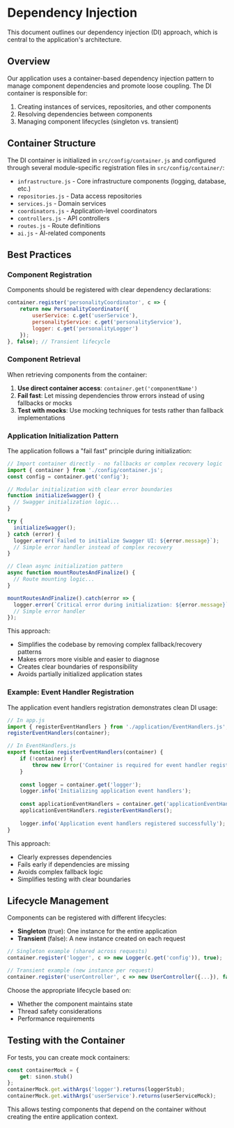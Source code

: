 # Dependency Injection

This document outlines our dependency injection (DI) approach, which is central to the application's architecture.

## Overview

Our application uses a container-based dependency injection pattern to manage component dependencies and promote loose coupling. The DI container is responsible for:

1. Creating instances of services, repositories, and other components
2. Resolving dependencies between components
3. Managing component lifecycles (singleton vs. transient)

## Container Structure

The DI container is initialized in `src/config/container.js` and configured through several module-specific registration files in `src/config/container/`:

- `infrastructure.js` - Core infrastructure components (logging, database, etc.)
- `repositories.js` - Data access repositories
- `services.js` - Domain services
- `coordinators.js` - Application-level coordinators
- `controllers.js` - API controllers
- `routes.js` - Route definitions
- `ai.js` - AI-related components

## Best Practices

### Component Registration

Components should be registered with clear dependency declarations:

```javascript
container.register('personalityCoordinator', c => {
    return new PersonalityCoordinator({
        userService: c.get('userService'),
        personalityService: c.get('personalityService'),
        logger: c.get('personalityLogger')
    });
}, false); // Transient lifecycle
```

### Component Retrieval

When retrieving components from the container:

1. **Use direct container access**: `container.get('componentName')`
2. **Fail fast**: Let missing dependencies throw errors instead of using fallbacks or mocks
3. **Test with mocks**: Use mocking techniques for tests rather than fallback implementations

### Application Initialization Pattern

The application follows a "fail fast" principle during initialization:

```javascript
// Import container directly - no fallbacks or complex recovery logic
import { container } from './config/container.js';
const config = container.get('config');

// Modular initialization with clear error boundaries
function initializeSwagger() {
  // Swagger initialization logic...
}

try {
  initializeSwagger();
} catch (error) {
  logger.error(`Failed to initialize Swagger UI: ${error.message}`);
  // Simple error handler instead of complex recovery
}

// Clean async initialization pattern
async function mountRoutesAndFinalize() {
  // Route mounting logic...
}

mountRoutesAndFinalize().catch(error => {
  logger.error(`Critical error during initialization: ${error.message}`);
  // Simple error handler
});
```

This approach:
- Simplifies the codebase by removing complex fallback/recovery patterns
- Makes errors more visible and easier to diagnose
- Creates clear boundaries of responsibility
- Avoids partially initialized application states

### Example: Event Handler Registration

The application event handlers registration demonstrates clean DI usage:

```javascript
// In app.js
import { registerEventHandlers } from './application/EventHandlers.js';
registerEventHandlers(container);

// In EventHandlers.js
export function registerEventHandlers(container) {
    if (!container) {
        throw new Error('Container is required for event handler registration');
    }
    
    const logger = container.get('logger');
    logger.info('Initializing application event handlers');
    
    const applicationEventHandlers = container.get('applicationEventHandlers');
    applicationEventHandlers.registerEventHandlers();
    
    logger.info('Application event handlers registered successfully');
}
```

This approach:
- Clearly expresses dependencies
- Fails early if dependencies are missing
- Avoids complex fallback logic
- Simplifies testing with clear boundaries

## Lifecycle Management

Components can be registered with different lifecycles:

- **Singleton** (true): One instance for the entire application
- **Transient** (false): A new instance created on each request

```javascript
// Singleton example (shared across requests)
container.register('logger', c => new Logger(c.get('config')), true);

// Transient example (new instance per request)
container.register('userController', c => new UserController({...}), false);
```

Choose the appropriate lifecycle based on:
- Whether the component maintains state
- Thread safety considerations
- Performance requirements

## Testing with the Container

For tests, you can create mock containers:

```javascript
const containerMock = {
    get: sinon.stub()
};
containerMock.get.withArgs('logger').returns(loggerStub);
containerMock.get.withArgs('userService').returns(userServiceMock);
```

This allows testing components that depend on the container without creating the entire application context. 